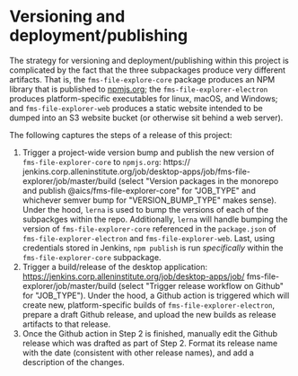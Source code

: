 Versioning and deployment/publishing
====================================

The strategy for versioning and deployment/publishing within this project is complicated by the fact that the three
subpackages produce very different artifacts. That is, the `fms-file-explore-core` package produces an NPM library that
is published to [npmjs.org](https://www.npmjs.com/package/@aics/fms-file-explorer-core); the
`fms-file-explorer-electron` produces platform-specific executables for linux, macOS, and Windows; and
`fms-file-explorer-web` produces a static website intended to be dumped into an S3 website bucket (or otherwise sit
behind a web server).

The following captures the steps of a release of this project:

1. Trigger a project-wide version bump and publish the new version of `fms-file-explorer-core` to `npmjs.org`: https://
jenkins.corp.alleninstitute.org/job/desktop-apps/job/fms-file-explorer/job/master/build (select "Version packages in the
monorepo and publish @aics/fms-file-explorer-core" for "JOB_TYPE" and whichever semver bump for "VERSION_BUMP_TYPE"
makes sense). Under the hood, `lerna` is used to bump the versions of each of the subpackges within the repo.
Additionally, `lerna` will handle bumping the version of `fms-file-explorer-core` referenced in the `package.json` of
`fms-file-explorer-electron` and `fms-file-explorer-web`. Last, using credentials stored in Jenkins, `npm publish` is
run _specifically_ within the `fms-file-explorer-core` subpackage.
2. Trigger a build/release of the desktop application: https://jenkins.corp.alleninstitute.org/job/desktop-apps/job/
fms-file-explorer/job/master/build (select "Trigger release workflow on Github" for "JOB_TYPE"). Under the hood, a
Github action is triggered which will create new, platform-specific builds of `fms-file-explorer-electron`, prepare a
draft Github release, and upload the new builds as release artifacts to that release.
3. Once the Github action in Step 2 is finished, manually edit the Github release which was drafted as part of Step 2.
Format its release name with the date (consistent with other release names), and add a description of the changes.
